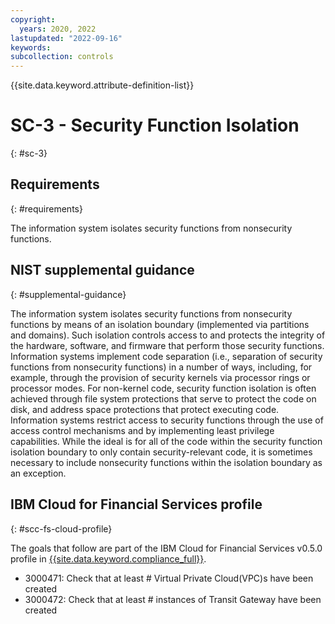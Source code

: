 ```yaml
---
copyright:
  years: 2020, 2022
lastupdated: "2022-09-16"
keywords: 
subcollection: controls
---
```


{{site.data.keyword.attribute-definition-list}}

# SC-3 - Security Function Isolation
{: #sc-3}

## Requirements
{: #requirements}

The information system isolates security functions from nonsecurity functions.

## NIST supplemental guidance
{: #supplemental-guidance}

The information system isolates security functions from nonsecurity functions by means of an isolation boundary (implemented via partitions and domains). Such isolation controls access to and protects the integrity of the hardware, software, and firmware that perform those security functions. Information systems implement code separation (i.e., separation of security functions from nonsecurity functions) in a number of ways, including, for example, through the provision of security kernels via processor rings or processor modes. For non-kernel code, security function isolation is often achieved through file system protections that serve to protect the code on disk, and address space protections that protect executing code. Information systems restrict access to security functions through the use of access control mechanisms and by implementing least privilege capabilities. While the ideal is for all of the code within the security function isolation boundary to only contain security-relevant code, it is sometimes necessary to include nonsecurity functions within the isolation boundary as an exception.


## IBM Cloud for Financial Services profile
{: #scc-fs-cloud-profile}

The goals that follow are part of the IBM Cloud for Financial Services v0.5.0 profile in [{{site.data.keyword.compliance_full}}](/docs/security-compliance?topic=security-compliance-getting-started).

- 3000471: Check that at least # Virtual Private Cloud(VPC)s have been created
- 3000472: Check that at least # instances of Transit Gateway have been created
